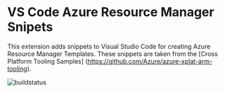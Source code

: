 # VS Code Azure Resource Manager Snipets

This extension adds snippets to Visual Studio Code for creating Azure Resource Manager Templates. These snippets are taken from the [Cross Platform Tooling Samples]
(https://github.com/Azure/azure-xplat-arm-tooling).

![buildstatus](https://samcogan.visualstudio.com/ARM%20Template%20Snippets/_apis/build/status/ARM%20Template%20Snippets)